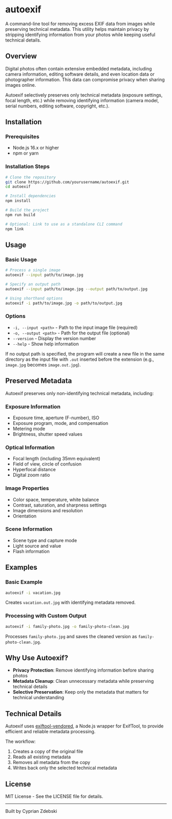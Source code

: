 # autoexif

A command-line tool for removing excess EXIF data from images while preserving technical metadata. This utility helps maintain privacy by stripping identifying information from your photos while keeping useful technical details.

## Overview

Digital photos often contain extensive embedded metadata, including camera information, editing software details, and even location data or photographer information. This data can compromise privacy when sharing images online.

Autoexif selectively preserves only technical metadata (exposure settings, focal length, etc.) while removing identifying information (camera model, serial numbers, editing software, copyright, etc.).

## Installation

### Prerequisites

- Node.js 16.x or higher
- npm or yarn

### Installation Steps

```bash
# Clone the repository
git clone https://github.com/yourusername/autoexif.git
cd autoexif

# Install dependencies
npm install

# Build the project
npm run build

# Optional: Link to use as a standalone CLI command
npm link
```

## Usage

### Basic Usage

```bash
# Process a single image
autoexif --input path/to/image.jpg

# Specify an output path
autoexif --input path/to/image.jpg --output path/to/output.jpg

# Using shorthand options
autoexif -i path/to/image.jpg -o path/to/output.jpg
```

### Options

- `-i, --input <path>` - Path to the input image file (required)
- `-o, --output <path>` - Path for the output file (optional)
- `--version` - Display the version number
- `--help` - Show help information

If no output path is specified, the program will create a new file in the same directory as the input file with `.out` inserted before the extension (e.g., `image.jpg` becomes `image.out.jpg`).

## Preserved Metadata

Autoexif preserves only non-identifying technical metadata, including:

### Exposure Information

- Exposure time, aperture (F-number), ISO
- Exposure program, mode, and compensation
- Metering mode
- Brightness, shutter speed values

### Optical Information

- Focal length (including 35mm equivalent)
- Field of view, circle of confusion
- Hyperfocal distance
- Digital zoom ratio

### Image Properties

- Color space, temperature, white balance
- Contrast, saturation, and sharpness settings
- Image dimensions and resolution
- Orientation

### Scene Information

- Scene type and capture mode
- Light source and value
- Flash information

## Examples

### Basic Example

```bash
autoexif -i vacation.jpg
```

Creates `vacation.out.jpg` with identifying metadata removed.

### Processing with Custom Output

```bash
autoexif -i family-photo.jpg -o family-photo-clean.jpg
```

Processes `family-photo.jpg` and saves the cleaned version as `family-photo-clean.jpg`.

## Why Use Autoexif?

- **Privacy Protection**: Remove identifying information before sharing photos
- **Metadata Cleanup**: Clean unnecessary metadata while preserving technical details
- **Selective Preservation**: Keep only the metadata that matters for technical understanding

## Technical Details

Autoexif uses [exiftool-vendored](https://github.com/photostructure/exiftool-vendored.js), a Node.js wrapper for ExifTool, to provide efficient and reliable metadata processing.

The workflow:

1. Creates a copy of the original file
2. Reads all existing metadata
3. Removes all metadata from the copy
4. Writes back only the selected technical metadata

## License

MIT License - See the LICENSE file for details.

---

Built by Cyprian Zdebski
